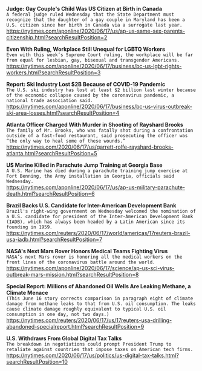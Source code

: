 **Judge: Gay Couple's Child Was US Citizen at Birth in Canada**\
`A federal judge ruled Wednesday that the State Department must recognize that the daughter of a gay couple in Maryland has been a U.S. citizen since her birth in Canada via a surrogate last year.`\
https://nytimes.com/aponline/2020/06/17/us/ap-us-same-sex-parents-citizenship.html?searchResultPosition=2

**Even With Ruling, Workplace Still Unequal for LGBTQ Workers**\
`Even with this week’s Supreme Court ruling, the workplace will be far from equal for lesbian, gay, bisexual and transgender Americans. `\
https://nytimes.com/aponline/2020/06/17/business/bc-us-lgbt-rights-workers.html?searchResultPosition=3

**Report: Ski Industry Lost $2B Because of COVID-19 Pandemic**\
`The U.S. ski industry has lost at least $2 billion last winter because of the economic collapse caused by the coronavirus pandemic, a national trade association said.`\
https://nytimes.com/aponline/2020/06/17/business/bc-us-virus-outbreak-ski-area-losses.html?searchResultPosition=4

**Atlanta Officer Charged With Murder in Shooting of Rayshard Brooks**\
`The family of Mr. Brooks, who was fatally shot during a confrontation outside of a fast-food restaurant, said prosecuting the officer was “the only way to heal some of these wounds.”`\
https://nytimes.com/2020/06/17/us/garrett-rolfe-rayshard-brooks-atlanta.html?searchResultPosition=5

**US Marine Killed in Parachute Jump Training at Georgia Base**\
`A U.S. Marine has died during a parachute training jump exercise at Fort Benning, the Army installation in Georgia, officials said Wednesday.`\
https://nytimes.com/aponline/2020/06/17/us/ap-us-military-parachute-death.html?searchResultPosition=6

**Brazil Backs U.S. Candidate for Inter-American Development Bank**\
`Brazil's right-wing government on Wednesday welcomed the nomination of a U.S. candidate for president of the Inter-American Development Bank (IADB), which has always been headed by a Latin American since its founding in 1959.`\
https://nytimes.com/reuters/2020/06/17/world/americas/17reuters-brazil-usa-iadb.html?searchResultPosition=7

**NASA's Next Mars Rover Honors Medical Teams Fighting Virus**\
`NASA’s next Mars rover is honoring all the medical workers on the front lines of the coronavirus battle around the world. `\
https://nytimes.com/aponline/2020/06/17/science/ap-us-sci-virus-outbreak-mars-mission.html?searchResultPosition=8

**Special Report: Millions of Abandoned Oil Wells Are Leaking Methane, a Climate Menace**\
`(This June 16 story corrects comparison in paragraph eight of climate damage from methane leaks to that from U.S. oil consumption. The leaks cause climate damage roughly equivalent to typical U.S. oil consumption in one day, not two days.)`\
https://nytimes.com/reuters/2020/06/17/us/17reuters-usa-drilling-abandoned-specialreport.html?searchResultPosition=9

**U.S. Withdraws From Global Digital Tax Talks**\
`The breakdown in negotiations could prompt President Trump to retaliate against countries that impose taxes on American tech firms.`\
https://nytimes.com/2020/06/17/us/politics/us-digital-tax-talks.html?searchResultPosition=10

